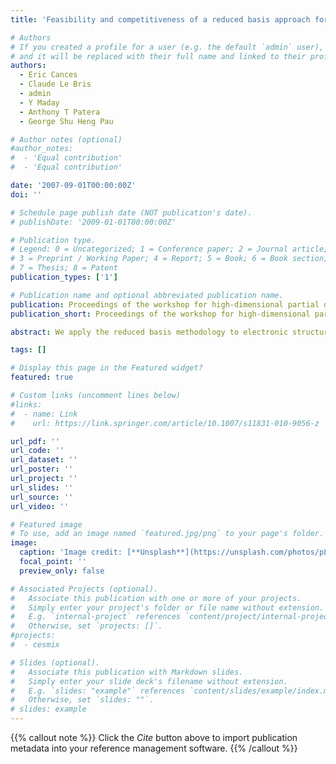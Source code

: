 ```yaml
---
title: 'Feasibility and competitiveness of a reduced basis approach for rapid electronic structure calculations in quantum chemistry'

# Authors
# If you created a profile for a user (e.g. the default `admin` user), write the username (folder name) here
# and it will be replaced with their full name and linked to their profile.
authors:  
  - Eric Cances
  - Claude Le Bris
  - admin
  - Y Maday
  - Anthony T Patera
  - George Shu Heng Pau

# Author notes (optional)
#author_notes:
#  - 'Equal contribution'
#  - 'Equal contribution'

date: '2007-09-01T00:00:00Z'
doi: ''

# Schedule page publish date (NOT publication's date).
# publishDate: '2009-01-01T00:00:00Z'

# Publication type.
# Legend: 0 = Uncategorized; 1 = Conference paper; 2 = Journal article;
# 3 = Preprint / Working Paper; 4 = Report; 5 = Book; 6 = Book section;
# 7 = Thesis; 8 = Patent
publication_types: ['1']

# Publication name and optional abbreviated publication name.
publication: Proceedings of the workshop for high-dimensional partial differential equations in science and engineering (Montreal)
publication_short: Proceedings of the workshop for high-dimensional partial differential equations in science and engineering (Montreal), 15-57

abstract: We apply the reduced basis methodology to electronic structure calculations with a view to significantly speeding up this computation when it must be performed many times?as in each time step of an ab initio MD simulation or inside a geometry optimization procedure. The feasibility and the efficiency of the approach are demonstrated on several test cases. Promising directions for further research and application to real-scale computations are indicated and discussed.

tags: []

# Display this page in the Featured widget?
featured: true

# Custom links (uncomment lines below)
#links:
#  - name: Link
#    url: https://link.springer.com/article/10.1007/s11831-010-9056-z

url_pdf: ''
url_code: ''
url_dataset: ''
url_poster: ''
url_project: ''
url_slides: ''
url_source: ''
url_video: ''

# Featured image
# To use, add an image named `featured.jpg/png` to your page's folder.
image:
  caption: 'Image credit: [**Unsplash**](https://unsplash.com/photos/pLCdAaMFLTE)'
  focal_point: ''
  preview_only: false

# Associated Projects (optional).
#   Associate this publication with one or more of your projects.
#   Simply enter your project's folder or file name without extension.
#   E.g. `internal-project` references `content/project/internal-project/index.md`.
#   Otherwise, set `projects: []`.
#projects:
#  - cesmix

# Slides (optional).
#   Associate this publication with Markdown slides.
#   Simply enter your slide deck's filename without extension.
#   E.g. `slides: "example"` references `content/slides/example/index.md`.
#   Otherwise, set `slides: ""`.
# slides: example
---
```


{{% callout note %}}
Click the _Cite_ button above to import publication metadata into your reference management software.
{{% /callout %}}
